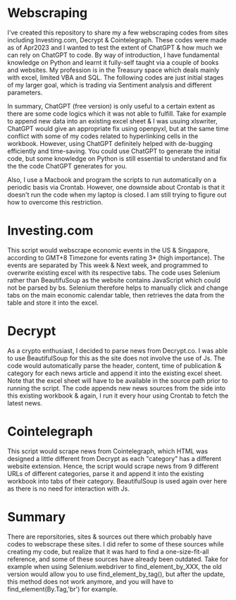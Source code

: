 # Webscraping
I've created this repository to share my a few webscraping codes from sites including Investing.com, Decrypt & Cointelegraph. These codes were made as of Apr2023 and I wanted to test the extent of ChatGPT & how much we can rely on ChatGPT to code. By way of introduction, I have fundamental knowledge on Python and learnt it fully-self taught via a couple of books and websites. My profession is in the Treasury space which deals mainly with excel, limited VBA and SQL. The following codes are just initial stages of my larger goal, which is trading via Sentiment analysis and different parameters.

In summary, ChatGPT (free version) is only useful to a certain extent as there are some code logics which it was not able to fulfill. Take for example to append new data into an existing excel sheet & I was usuing xlswriter, ChatGPT would give an appropriate fix using openpyxl, but at the same time conflict with some of my codes related to hyperlinking cells in the workbook. However, using ChatGPT definitely helped with de-bugging efficiently and time-saving. You could use ChatGPT to generate the initial code, but some knowledge on Python is still essential to understand and fix the the code ChatGPT generates for you.

Also, I use a Macbook and program the scripts to run automatically on a periodic basis via Crontab. However, one downside about Crontab is that it doesn't run the code when my laptop is closed. I am still trying to figure out how to overcome this restriction.

# Investing.com
This script would webscrape economic events in the US & Singapore, according to GMT+8 Timezone for events rating 3* (high importance). The events are separated by This week & Next week, and programmed to overwrite existing excel with its respective tabs. The code uses Selenium rather than BeautifuSoup as the website contains JavaScript which could not be parsed by bs. Selenium therefore helps to manually click and change tabs on the main economic calendar table, then retrieves the data from the table and store it into the excel.

# Decrypt
As a crypto enthusiast, I decided to parse news from Decrypt.co. I was able to use BeautifulSoup for this as the site does not involve the use of Js. The code would automatically parse the header, content, time of publication & category for each news article and append it into the existing excel sheet. Note that the excel sheet will have to be available in the source path prior to running the script. The code appends new news sources from the side into this existing workbook & again, I run it every hour using Crontab to fetch the latest news.

# Cointelegraph
This script would scrape news from Cointelegraph, which HTML was designed a little different from Decrypt as each "category" has a different website extension. Hence, the script would scrape news from 9 different URLs of different categories, parse it and append it into the existing workbook into tabs of their category. BeautifulSoup is used again over here as there is no need for interaction with Js.

# Summary
There are reporsitories, sites & sources out there which probably have codes to webscrape these sites. I did refer to some of these sources while creating my code, but realize that it was hard to find a one-size-fit-all reference, and some of these sources have already been outdated. Take for example when using Selenium.webdriver to find_element_by_XXX, the old version would allow you to use find_element_by_tag(), but after the update, this method does not work anymore, and you will have to find_element(By.Tag,'br') for example.
